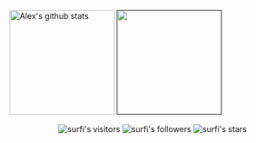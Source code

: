 <!--
### Hi there 👋 I am a student at 21 school (Ecole 42) in Moscow
-->
<!--
**aposipov/aposipov** is a ✨ _special_ ✨ repository because its `README.md` (this file) appears on your GitHub profile.

Here are some ideas to get you started:

- 🔭 I’m currently working on ...
- 🌱 I’m currently learning ...
- 👯 I’m looking to collaborate on ...
- 🤔 I’m looking for help with ...
- 💬 Ask me about ...
- 📫 How to reach me: ...
- 😄 Pronouns: ...
- ⚡ Fun fact: ...
-->
<!--
## 💼 Skills and Tools:  
<img align="left" alt="HTML5" width="30px" src="https://smile-emoji.ru/wp-content/uploads/site-images/discord/3f08359004f21963e7fc5f7c51139433.png" />
<img align="left" alt="CSS" width="22px" src="https://caglarbostanci.com.tr/wp-content/uploads/2017/04/CSS-caglarbostanci-com-tr.png" />
<img align="left" alt="Bootstrap" width="30px" src="https://s3-us-west-1.amazonaws.com/daviduli-main/assets/logos/development/Bootstrap+Badge.png" />  
</br>  
-->

<!--  
##  
- [x] Debian, Ubuntu, Fedora
- [ ] Bash
- [ ] QlickView, PowerBi, TableAu
- [ ] Docker, Docker-compose   
- [ ] Kubernetes
- [ ] VirtualBox, KVM
- [ ] CI/CD
- [ ] API
- [ ] SQL, PostgreSQL
- [ ] Python  

## 📌 Pinned Repositories  
<p align="center">
<a href="https://github.com/aposipov/42cursus">
  <img align="center" src="https://github-readme-stats.vercel.app/api/pin/?username=aposipov&repo=42cursus&theme=buefy" />
</a>
<a href="https://github.com/aposipov/linux-set">
  <img align="center" src="https://github-readme-stats.vercel.app/api/pin/?username=aposipov&repo=linux-set&theme=buefy" />
</a> </p>
-->    
<!--
## &#x1f4c8; GitHub Stats  
old theme = buefy
-->
<a href="https://github-readme-stats.vercel.app/api?username=aposipov"><img src="https://github-readme-stats.vercel.app/api?username=aposipov&show_icons=true&include_all_commits=true&theme=github_dark&hide_border=true" alt="Alex's github stats" style="max-width: 50%;" height="185" /></a> <a href=""><img src="https://github-readme-stats.vercel.app/api/top-langs/?username=aposipov&layout=compact&theme=dark&hide_border=true" style="max-width: 100%;" height="185" /></a> 
<!--
| ------------- | ------------- |  
-->  
<p align="center">
<img alt="surfi's visitors" src="https://komarev.com/ghpvc/?username=aposipov&color=blue&style=flat&label=visitors" />
<img alt="surfi's followers" src="https://img.shields.io/github/followers/aposipov?color=blue" />
<img alt="surfi's stars" src="https://img.shields.io/github/stars/aposipov?color=blue" />
</p>  

<!--
---  
<h3 align="center">
	I would be really happy if you star 🌟 my repositories if they were useful to you !
</h3>
-->
